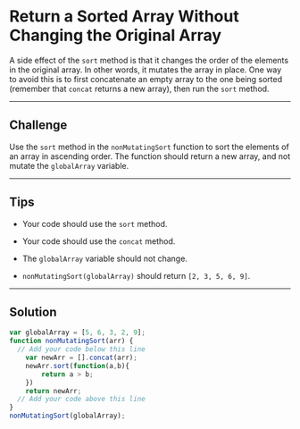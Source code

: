 # Return a Sorted Array Without Changing the Original Array

A side effect of the `sort` method is that it changes the order of the elements in the original array. In other words, it mutates the array in place. One way to avoid this is to first concatenate an empty array to the one being sorted (remember that `concat` returns a new array), then run the `sort` method.

---

## Challenge

Use the `sort` method in the `nonMutatingSort` function to sort the elements of an array in ascending order. The function should return a new array, and not mutate the `globalArray` variable.

---

## Tips

- Your code should use the `sort` method.

- Your code should use the `concat` method.

- The `globalArray` variable should not change.

- `nonMutatingSort(globalArray)` should return `[2, 3, 5, 6, 9]`.

---

## Solution

```js
var globalArray = [5, 6, 3, 2, 9];
function nonMutatingSort(arr) {
  // Add your code below this line
    var newArr = [].concat(arr);
    newArr.sort(function(a,b){
        return a > b;
    })
    return newArr;
  // Add your code above this line
}
nonMutatingSort(globalArray);
```